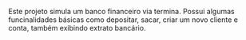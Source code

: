 Este projeto simula um banco financeiro via termina. Possui algumas funcinalidades básicas como depositar, sacar, criar um novo cliente e conta, também exibindo extrato bancário.